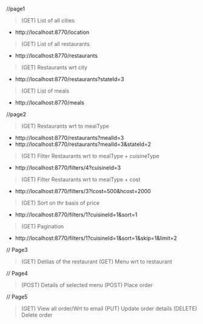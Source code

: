 //page1
> (GET) List of all cities
* http://localhost:8770/location
> (GET) List of all restaurants
* http://localhost:8770/restaurants
> (GET) Restaurants wrt city
* http://localhost:8770/restaurants?stateId=3
> (GET) List of meals
* http://localhost:8770/meals

//page2
> (GET) Restaurants wrt to mealType
* http://localhost:8770/restaurants?mealId=3
* http://localhost:8770/restaurants?mealId=3&stateId=2
> (GET) Filter Restaurants wrt to mealType + cuisineType
* http://localhost:8770/filters/4?cuisineId=3
> (GET) Filter Restaurants wrt to mealType + cost
* http://localhost:8770/filters/3?lcost=500&hcost=2000
> (GET) Sort on thr basis of price
* http://localhost:8770/filters/1?cuisineId=1&sort=1
> (GET) Pagination
* http://localhost:8770/filters/1?cuisineId=1&sort=1&skip=1&limit=2

// Page3
> (GET) Detilas of the restaurant
> (GET) Menu wrt to restaurant

// Page4
> (POST) Details of selected menu
> (POST) Place order

// Page5
> (GET) View all order/Wrt to email
> (PUT) Update order details
> (DELETE) Delete order

